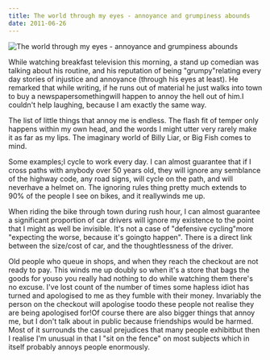 ```yaml
---
title: The world through my eyes - annoyance and grumpiness abounds
date: 2011-06-26
---
```


![The world through my eyes - annoyance and grumpiness abounds](https://source.unsplash.com/gp8BLyaTaA0/1600x900)

While watching breakfast television this morning, a stand up comedian was talking about his routine, and his reputation of being "grumpy"relating every day stories of injustice and annoyance (through his eyes at least). He remarked that while writing, if he runs out of material he just walks into town to buy a newspapersomethingwill happen to annoy the hell out of him.I couldn't help laughing, because I am exactly the same way.

The list of little things that annoy me is endless. The flash fit of temper only happens within my own head, and the words I might utter very rarely make it as far as my lips. The imaginary world of Billy Liar, or Big Fish comes to mind.

Some examples;I cycle to work every day. I can almost guarantee that if I cross paths with anybody over 50 years old, they will ignore any semblance of the highway code, any road signs, will cycle on the path, and will neverhave a helmet on. The ignoring rules thing pretty much extends to 90% of the people I see on bikes, and it reallywinds me up.

When riding the bike through town during rush hour, I can almost guarantee a significant proportion of car drivers will ignore my existence to the point that I might as well be invisible. It's not a case of "defensive cycling"more "expecting the worse, because it's goingto happen". There is a direct link between the size/cost of car, and the thoughtlessness of the driver.

Old people who queue in shops, and when they reach the checkout are not ready to pay. This winds me up doubly so when it's a store that bags the goods for youso you really had nothing to do while watching them there's no excuse. I've lost count of the number of times some hapless idiot has turned and apologised to me as they fumble with their money. Invariably the person on the checkout will apologise toodo these people not realise they are being apologised for!Of course there are also bigger things that annoy me, but I don't talk about in public because friendships would be harmed. Most of it surrounds the casual prejudices that many people exhibitbut then I realise I'm unusual in that I "sit on the fence" on most subjects which in itself probably annoys people enormously.